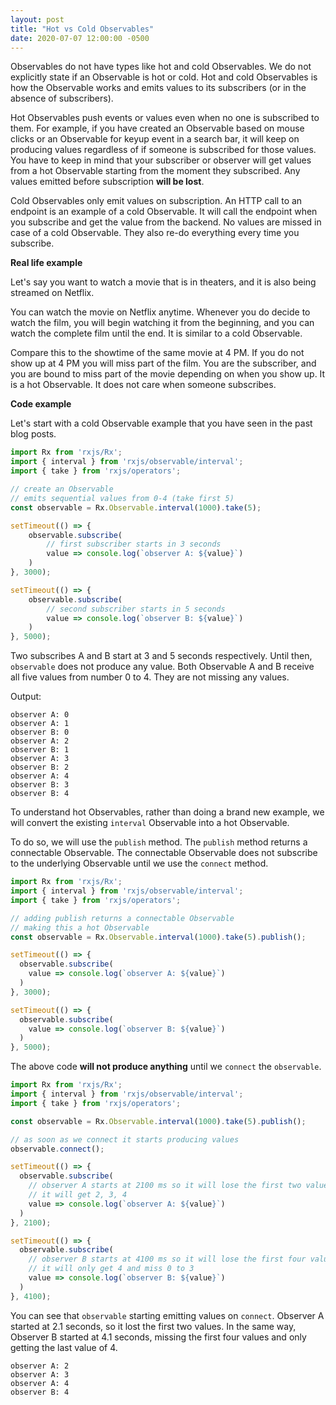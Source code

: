 ```yaml
---
layout: post
title: "Hot vs Cold Observables"
date: 2020-07-07 12:00:00 -0500
---
```


Observables do not have types like hot and cold Observables. We do not explicitly state if an Observable is hot or cold. Hot and cold Observables is how the Observable works and emits values to its subscribers (or in the absence of subscribers).

Hot Observables push events or values even when no one is subscribed to them. For example, if you have created an Observable based on mouse clicks or an Observable for keyup event in a search bar, it will keep on producing values regardless of if someone is subscribed for those values. You have to keep in mind that your subscriber or observer will get values from a hot Observable starting from the moment they subscribed. Any values emitted before subscription **will be lost**.

Cold Observables only emit values on subscription. An HTTP call to an endpoint is an example of a cold Observable. It will call the endpoint when you subscribe and get the value from the backend. No values are missed in case of a cold Observable. They also re-do everything every time you subscribe.

**Real life example**

Let's say you want to watch a movie that is in theaters, and it is also being streamed on Netflix.

You can watch the movie on Netflix anytime. Whenever you do decide to watch the film, you will begin watching it from the beginning, and you can watch the complete film until the end. It is similar to a cold Observable.

Compare this to the showtime of the same movie at 4 PM. If you do not show up at 4 PM you will miss part of the film. You are the subscriber, and you are bound to miss part of the movie depending on when you show up. It is a hot Observable. It does not care when someone subscribes.

**Code example**

Let's start with a cold Observable example that you have seen in the past blog posts.

```javascript
import Rx from 'rxjs/Rx';
import { interval } from 'rxjs/observable/interval';
import { take } from 'rxjs/operators';

// create an Observable
// emits sequential values from 0-4 (take first 5)
const observable = Rx.Observable.interval(1000).take(5);

setTimeout(() => {
    observable.subscribe(
        // first subscriber starts in 3 seconds
        value => console.log(`observer A: ${value}`)
    )
}, 3000);

setTimeout(() => {
    observable.subscribe(
        // second subscriber starts in 5 seconds
        value => console.log(`observer B: ${value}`)
    )
}, 5000);
```

Two subscribes A and B start at 3 and 5 seconds respectively. Until then, `observable` does not produce any value. Both Observable A and B receive all five values from number 0 to 4. They are not missing any values.

Output:

```console
observer A: 0
observer A: 1
observer B: 0
observer A: 2
observer B: 1
observer A: 3
observer B: 2
observer A: 4
observer B: 3
observer B: 4
```

To understand hot Observables, rather than doing a brand new example, we will convert the existing `interval` Observable into a hot Observable.

To do so, we will use the `publish` method. The `publish` method returns a connectable Observable. The connectable Observable does not subscribe to the underlying Observable until we use the `connect` method.

```javascript
import Rx from 'rxjs/Rx';
import { interval } from 'rxjs/observable/interval';
import { take } from 'rxjs/operators';

// adding publish returns a connectable Observable
// making this a hot Observable
const observable = Rx.Observable.interval(1000).take(5).publish();

setTimeout(() => {
  observable.subscribe(
    value => console.log(`observer A: ${value}`)
  )
}, 3000);

setTimeout(() => {
  observable.subscribe(
    value => console.log(`observer B: ${value}`)
  )
}, 5000);
```

The above code **will not produce anything** until we `connect` the `observable`.

```javascript
import Rx from 'rxjs/Rx';
import { interval } from 'rxjs/observable/interval';
import { take } from 'rxjs/operators';

const observable = Rx.Observable.interval(1000).take(5).publish();

// as soon as we connect it starts producing values
observable.connect();

setTimeout(() => {
  observable.subscribe(
    // observer A starts at 2100 ms so it will lose the first two values
    // it will get 2, 3, 4
    value => console.log(`observer A: ${value}`)
  )
}, 2100);

setTimeout(() => {
  observable.subscribe(
    // observer B starts at 4100 ms so it will lose the first four values
    // it will only get 4 and miss 0 to 3
    value => console.log(`observer B: ${value}`)
  )
}, 4100);
```

You can see that `observable` starting emitting values on `connect`. Observer A started at 2.1 seconds, so it lost the first two values. In the same way, Observer B started at 4.1 seconds, missing the first four values and only getting the last value of 4.

```console
observer A: 2
observer A: 3
observer A: 4
observer B: 4
```
